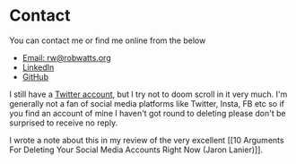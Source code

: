 # Contact 

You can contact me or find me online from the below
- [Email:  rw@robwatts.org](mailto:rw@robwatts.org)
- [LinkedIn](https://www.linkedin.com/in/robertjoelwatts/)
- [GitHub](https://github.com/robertwatts)

I still have a [Twitter account](https://twitter.com/rwatts_), but I try not to doom scroll in it very much. I'm generally not a fan of social media platforms like Twitter, Insta, FB etc so if you find an account of mine I haven't got round to deleting please don't be surprised to receive no reply. 

I wrote a note about this in my review of the very excellent [[10 Arguments For Deleting Your Social Media Accounts Right Now (Jaron Lanier)]]. 